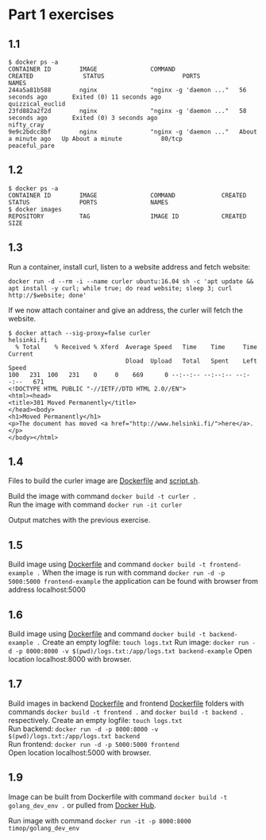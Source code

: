 # Part 1 exercises

## 1.1

```
$ docker ps -a
CONTAINER ID        IMAGE               COMMAND                  CREATED              STATUS                      PORTS               NAMES
244a5a81b588        nginx               "nginx -g 'daemon ..."   56 seconds ago       Exited (0) 11 seconds ago                       quizzical_euclid
23fd882a2f2d        nginx               "nginx -g 'daemon ..."   58 seconds ago       Exited (0) 3 seconds ago                        nifty_cray
9e9c2bdcc8bf        nginx               "nginx -g 'daemon ..."   About a minute ago   Up About a minute           80/tcp              peaceful_pare
```

## 1.2

```
$ docker ps -a
CONTAINER ID        IMAGE               COMMAND             CREATED             STATUS              PORTS               NAMES
$ docker images
REPOSITORY          TAG                 IMAGE ID            CREATED             SIZE

```

## 1.3

Run a container, install curl, listen to a website address and fetch website:

```
docker run -d --rm -i --name curler ubuntu:16.04 sh -c 'apt update && apt install -y curl; while true; do read website; sleep 3; curl http://$website; done'

```

If we now attach container and give an address, the curler will fetch the website.

```
$ docker attach --sig-proxy=false curler
helsinki.fi
  % Total    % Received % Xferd  Average Speed   Time    Time     Time  Current
                                 Dload  Upload   Total   Spent    Left  Speed
100   231  100   231    0     0    669      0 --:--:-- --:--:-- --:--:--   671
<!DOCTYPE HTML PUBLIC "-//IETF//DTD HTML 2.0//EN">
<html><head>
<title>301 Moved Permanently</title>
</head><body>
<h1>Moved Permanently</h1>
<p>The document has moved <a href="http://www.helsinki.fi/">here</a>.</p>
</body></html>

```

## 1.4

Files to build the curler image are [Dockerfile](1.4/Dockerfile) and [script.sh](1.4/script.sh).

Build the image with command `docker build -t curler .`  
Run the image with command `docker run -it curler`

Output matches with the previous exercise.

## 1.5

Build image using [Dockerfile](1.5/Dockerfile) and command `docker build -t frontend-example .`
When the image is run with command `docker run -d -p 5000:5000 frontend-example` the application can be found with browser from address localhost:5000

## 1.6

Build image using [Dockerfile](1.6/Dockerfile) and command `docker build -t backend-example .`
Create an empty logfile: `touch logs.txt`
Run image: `docker run -d -p 8000:8000 -v $(pwd)/logs.txt:/app/logs.txt backend-example`
Open location localhost:8000 with browser.

## 1.7

Build images in backend [Dockerfile](1.7/backend/Dockerfile) and frontend [Dockerfile](1.7/frontend/Dockerfile) folders with commands `docker build -t frontend .` and `docker build -t backend .` respectively.
Create an empty logfile: `touch logs.txt`  
Run backend: `docker run -d -p 8000:8000 -v $(pwd)/logs.txt:/app/logs.txt backend`  
Run frontend: `docker run -d -p 5000:5000 frontend`  
Open location localhost:5000 with browser.

## 1.9

Image can be built from Dockerfile with command `docker build -t golang_dev_env .` or pulled from [Docker Hub](https://hub.docker.com/r/timop/golang_dev_env).

Run image with command `docker run -it -p 8000:8000 timop/golang_dev_env`
